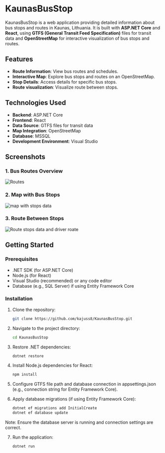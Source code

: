 # KaunasBusStop

KaunasBusStop is a web application providing detailed information about bus stops and routes in Kaunas, Lithuania. It is built with **ASP.NET Core** and **React**, using **GTFS (General Transit Feed Specification)** files for transit data and **OpenStreetMap** for interactive visualization of bus stops and routes.

## Features

- **Route Information**: View bus routes and schedules.
- **Interactive Map**: Explore bus stops and routes on an OpenStreetMap.
- **Stop Details**: Access details for specific bus stops.
- **Route visualization**: Visualize route between stops.

## Technologies Used

- **Backend**: ASP.NET Core
- **Frontend**: React
- **Data Source**: GTFS files for transit data
- **Map Integration**: OpenStreetMap
- **Database**: MSSQL
- **Development Environment**: Visual Studio

## Screenshots

### 1. Bus Routes Overview
![Routes](https://github.com/user-attachments/assets/b2c72546-35b0-4dc2-9afb-426f2d4e6020)

### 2. Map with Bus Stops
![map with stops data](https://github.com/user-attachments/assets/a2395b1c-69ef-4ee5-b42a-b488e121901e)


### 3. Route Between Stops
![Route stops data and driver roate](https://github.com/user-attachments/assets/b23ddfed-b407-41f4-8c2e-1dc1d924aa7c)


## Getting Started

### Prerequisites
- .NET SDK (for ASP.NET Core)
- Node.js (for React)
- Visual Studio (recommended) or any code editor
- Database (e.g., SQL Server) if using Entity Framework Core

### Installation
1. Clone the repository:
   ```bash
   git clone https://github.com/kajuss8/KaunasBusStop.git

2. Navigate to the project directory:
   ```bash
   cd KaunasBusStop

3. Restore .NET dependencies:
   ```bash
   dotnet restore

4. Install Node.js dependencies for React:
   ```bash
   npm install

5. Configure GTFS file path and database connection in appsettings.json (e.g., connection string for Entity Framework Core).

6. Apply database migrations (if using Entity Framework Core):
   ```bash
   dotnet ef migrations add InitialCreate
   dotnet ef database update
Note: Ensure the database server is running and connection settings are correct.

7. Run the application:
   ```bash
   dotnet run
